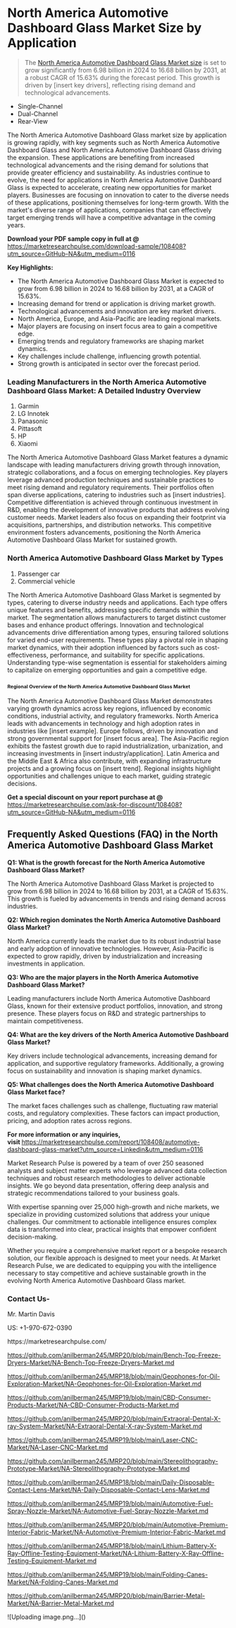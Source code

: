 <h1>North America Automotive Dashboard Glass Market&nbsp;Size by Application</h1><blockquote><p>The <a href="https://marketresearchpulse.com/download-sample/108408?utm_source=GitHub-NA&amp;utm_medium=0116">North America Automotive Dashboard Glass Market size</a> is set to grow significantly from 6.98 billion in 2024 to 16.68 billion by 2031, at a robust CAGR of 15.63% during the forecast period. This growth is driven by [insert key drivers], reflecting rising demand and technological advancements.</p></blockquote><ul><li>Single-Channel <li> Dual-Channel <li> Rear-View</li></ul><p>The North America Automotive Dashboard Glass market size by application is growing rapidly, with key segments such as North America Automotive Dashboard Glass and North America Automotive Dashboard Glass driving the expansion. These applications are benefiting from increased technological advancements and the rising demand for solutions that provide greater efficiency and sustainability. As industries continue to evolve, the need for applications in North America Automotive Dashboard Glass is expected to accelerate, creating new opportunities for market players. Businesses are focusing on innovation to cater to the diverse needs of these applications, positioning themselves for long-term growth. With the market's diverse range of applications, companies that can effectively target emerging trends will have a competitive advantage in the coming years.</p><p><strong>Download your PDF sample copy in full at @ </strong><a href="https://marketresearchpulse.com/download-sample/108408?utm_source=GitHub-NA&amp;utm_medium=0116">https://marketresearchpulse.com/download-sample/108408?utm_source=GitHub-NA&amp;utm_medium=0116</a></p><p><strong>Key Highlights: </strong></p><ul><li>The North America Automotive Dashboard Glass Market is expected to grow from 6.98 billion in 2024 to 16.68 billion by 2031, at a CAGR of 15.63%.</li><li>Increasing demand for trend or application is driving market growth.</li><li>Technological advancements and innovation are key market drivers.</li><li>North America, Europe, and Asia-Pacific are leading regional markets.</li><li>Major players are focusing on insert focus area to gain a competitive edge.</li><li>Emerging trends and regulatory frameworks are shaping market dynamics.</li><li>Key challenges include challenge, influencing growth potential.</li><li>Strong growth is anticipated in sector over the forecast period.</li></ul><h3>Leading Manufacturers in the North America Automotive Dashboard Glass Market: A Detailed Industry Overview</h3><ol><li>Garmin</li><li>LG Innotek</li><li>Panasonic</li><li>Pittasoft</li><li>HP</li><li>Xiaomi</li></ol><div class="flex max-w-full flex-col flex-grow"><div class="min-h-8 text-message flex w-full flex-col items-end gap-2 whitespace-normal break-words [.text-message+&amp;]:mt-5" dir="auto" data-message-author-role="assistant" data-message-id="fd8432e4-4910-450d-b182-61b7bfb0a01f" data-message-model-slug="gpt-4o"><div class="flex w-full flex-col gap-1 empty:hidden first:pt-[3px]"><div class="markdown prose w-full break-words dark:prose-invert light"><p>The North America Automotive Dashboard Glass Market features a dynamic landscape with leading manufacturers driving growth through innovation, strategic collaborations, and a focus on emerging technologies. Key players leverage advanced production techniques and sustainable practices to meet rising demand and regulatory requirements. Their portfolios often span diverse applications, catering to industries such as [insert industries]. Competitive differentiation is achieved through continuous investment in R&amp;D, enabling the development of innovative products that address evolving customer needs. Market leaders also focus on expanding their footprint via acquisitions, partnerships, and distribution networks. This competitive environment fosters advancements, positioning the North America Automotive Dashboard Glass Market for sustained growth.</p></div></div></div></div><h3>North America Automotive Dashboard Glass Market by Types</h3><ol><li>Passenger car <li> Commercial vehicle</li></ol><div class="flex max-w-full flex-col flex-grow"><div class="min-h-8 text-message flex w-full flex-col items-end gap-2 whitespace-normal break-words [.text-message+&amp;]:mt-5" dir="auto" data-message-author-role="assistant" data-message-id="084470be-0bb7-4664-bddf-5156b4f41249" data-message-model-slug="gpt-4o-mini"><div class="flex w-full flex-col gap-1 empty:hidden first:pt-[3px]"><div class="markdown prose w-full break-words dark:prose-invert light"><p>The North America Automotive Dashboard Glass Market is segmented by types, catering to diverse industry needs and applications. Each type offers unique features and benefits, addressing specific demands within the market. The segmentation allows manufacturers to target distinct customer bases and enhance product offerings. Innovation and technological advancements drive differentiation among types, ensuring tailored solutions for varied end-user requirements. These types play a pivotal role in shaping market dynamics, with their adoption influenced by factors such as cost-effectiveness, performance, and suitability for specific applications. Understanding type-wise segmentation is essential for stakeholders aiming to capitalize on emerging opportunities and gain a competitive edge.</p></div></div></div></div><h3><span style="font-size: 11px;">Regional Overview of the North America Automotive Dashboard Glass Market</span></h3><div class="flex max-w-full flex-col flex-grow"><div class="min-h-8 text-message flex w-full flex-col items-end gap-2 whitespace-normal break-words [.text-message+&amp;]:mt-5" dir="auto" data-message-author-role="assistant" data-message-id="e9038762-ce64-4e30-91c9-9bd413514231" data-message-model-slug="gpt-4o-mini"><div class="flex w-full flex-col gap-1 empty:hidden first:pt-[3px]"><div class="markdown prose w-full break-words dark:prose-invert light"><p>The North America Automotive Dashboard Glass Market demonstrates varying growth dynamics across key regions, influenced by economic conditions, industrial activity, and regulatory frameworks. North America leads with advancements in technology and high adoption rates in industries like [insert example]. Europe follows, driven by innovation and strong governmental support for [insert focus area]. The Asia-Pacific region exhibits the fastest growth due to rapid industrialization, urbanization, and increasing investments in [insert industry/application]. Latin America and the Middle East &amp; Africa also contribute, with expanding infrastructure projects and a growing focus on [insert trend]. Regional insights highlight opportunities and challenges unique to each market, guiding strategic decisions.</p></div></div></div></div><p><strong>Get a special discount on your report purchase at @ </strong><a href="https://marketresearchpulse.com/ask-for-discount/108408?utm_source=GitHub-NA&amp;utm_medium=0116">https://marketresearchpulse.com/ask-for-discount/108408?utm_source=GitHub-NA&amp;utm_medium=0116</a></p><h2>Frequently Asked Questions (FAQ) in the North America Automotive Dashboard Glass Market</h2><p><strong>Q1: What is the growth forecast for the North America Automotive Dashboard Glass Market?</strong></p><p>The North America Automotive Dashboard Glass Market is projected to grow from 6.98 billion in 2024 to 16.68 billion by 2031, at a CAGR of 15.63%. This growth is fueled by advancements in trends and rising demand across industries.</p><p><strong>Q2: Which region dominates the North America Automotive Dashboard Glass Market?</strong></p><p>North America currently leads the market due to its robust industrial base and early adoption of innovative technologies. However, Asia-Pacific is expected to grow rapidly, driven by industrialization and increasing investments in application.</p><p><strong>Q3: Who are the major players in the North America Automotive Dashboard Glass Market?</strong></p><p>Leading manufacturers include North America Automotive Dashboard Glass, known for their extensive product portfolios, innovation, and strong presence. These players focus on R&amp;D and strategic partnerships to maintain competitiveness.</p><p><strong>Q4: What are the key drivers of the North America Automotive Dashboard Glass Market?</strong></p><p>Key drivers include technological advancements, increasing demand for application, and supportive regulatory frameworks. Additionally, a growing focus on sustainability and innovation is shaping market dynamics.</p><p><strong>Q5: What challenges does the North America Automotive Dashboard Glass Market face?</strong></p><p>The market faces challenges such as challenge, fluctuating raw material costs, and regulatory complexities. These factors can impact production, pricing, and adoption rates across regions.</p><p><strong>For more information or any inquiries, visit&nbsp;</strong><a href="https://marketresearchpulse.com/report/108408/automotive-dashboard-glass-market?utm_source=Linkedin&utm_medium=0116">https://marketresearchpulse.com/report/108408/automotive-dashboard-glass-market?utm_source=Linkedin&utm_medium=0116</a></p><p>Market Research Pulse is powered by a team of over 250 seasoned analysts and subject matter experts who leverage advanced data collection techniques and robust research methodologies to deliver actionable insights. We go beyond data presentation, offering deep analysis and strategic recommendations tailored to your business goals.</p><p>With expertise spanning over 25,000 high-growth and niche markets, we specialize in providing customized solutions that address your unique challenges. Our commitment to actionable intelligence ensures complex data is transformed into clear, practical insights that empower confident decision-making.</p><p>Whether you require a comprehensive market report or a bespoke research solution, our flexible approach is designed to meet your needs. At Market Research Pulse, we are dedicated to equipping you with the intelligence necessary to stay competitive and achieve sustainable growth in the evolving North America Automotive Dashboard Glass market.</p><h3><strong>Contact Us-</strong></h3><p>Mr. Martin Davis</p><p>US: +1-970-672-0390</p><p>https://marketresearchpulse.com/</p><p><a href="https://github.com/anilberman245/MRP20/blob/main/Bench-Top-Freeze-Dryers-Market/NA-Bench-Top-Freeze-Dryers-Market.md">https://github.com/anilberman245/MRP20/blob/main/Bench-Top-Freeze-Dryers-Market/NA-Bench-Top-Freeze-Dryers-Market.md</a></p><p><a href="https://github.com/anilberman245/MRP18/blob/main/Geophones-for-Oil-Exploration-Market/NA-Geophones-for-Oil-Exploration-Market.md">https://github.com/anilberman245/MRP18/blob/main/Geophones-for-Oil-Exploration-Market/NA-Geophones-for-Oil-Exploration-Market.md</a></p><p><a href="https://github.com/anilberman245/MRP19/blob/main/CBD-Consumer-Products-Market/NA-CBD-Consumer-Products-Market.md">https://github.com/anilberman245/MRP19/blob/main/CBD-Consumer-Products-Market/NA-CBD-Consumer-Products-Market.md</a></p><p><a href="https://github.com/anilberman245/MRP20/blob/main/Extraoral-Dental-X-ray-System-Market/NA-Extraoral-Dental-X-ray-System-Market.md">https://github.com/anilberman245/MRP20/blob/main/Extraoral-Dental-X-ray-System-Market/NA-Extraoral-Dental-X-ray-System-Market.md</a></p><p><a href="https://github.com/anilberman245/MRP19/blob/main/Laser-CNC-Market/NA-Laser-CNC-Market.md">https://github.com/anilberman245/MRP19/blob/main/Laser-CNC-Market/NA-Laser-CNC-Market.md</a></p><p><a href="https://github.com/anilberman245/MRP20/blob/main/Stereolithography-Prototype-Market/NA-Stereolithography-Prototype-Market.md">https://github.com/anilberman245/MRP20/blob/main/Stereolithography-Prototype-Market/NA-Stereolithography-Prototype-Market.md</a></p><p><a href="https://github.com/anilberman245/MRP18/blob/main/Daily-Disposable-Contact-Lens-Market/NA-Daily-Disposable-Contact-Lens-Market.md">https://github.com/anilberman245/MRP18/blob/main/Daily-Disposable-Contact-Lens-Market/NA-Daily-Disposable-Contact-Lens-Market.md</a></p><p><a href="https://github.com/anilberman245/MRP19/blob/main/Automotive-Fuel-Spray-Nozzle-Market/NA-Automotive-Fuel-Spray-Nozzle-Market.md">https://github.com/anilberman245/MRP19/blob/main/Automotive-Fuel-Spray-Nozzle-Market/NA-Automotive-Fuel-Spray-Nozzle-Market.md</a></p><p><a href="https://github.com/anilberman245/MRP20/blob/main/Automotive-Premium-Interior-Fabric-Market/NA-Automotive-Premium-Interior-Fabric-Market.md">https://github.com/anilberman245/MRP20/blob/main/Automotive-Premium-Interior-Fabric-Market/NA-Automotive-Premium-Interior-Fabric-Market.md</a></p><p><a href="https://github.com/anilberman245/MRP18/blob/main/Lithium-Battery-X-Ray-Offline-Testing-Equipment-Market/NA-Lithium-Battery-X-Ray-Offline-Testing-Equipment-Market.md">https://github.com/anilberman245/MRP18/blob/main/Lithium-Battery-X-Ray-Offline-Testing-Equipment-Market/NA-Lithium-Battery-X-Ray-Offline-Testing-Equipment-Market.md</a></p><p><a href="https://github.com/anilberman245/MRP19/blob/main/Folding-Canes-Market/NA-Folding-Canes-Market.md">https://github.com/anilberman245/MRP19/blob/main/Folding-Canes-Market/NA-Folding-Canes-Market.md</a></p><p><a href="https://github.com/anilberman245/MRP20/blob/main/Barrier-Metal-Market/NA-Barrier-Metal-Market.md">https://github.com/anilberman245/MRP20/blob/main/Barrier-Metal-Market/NA-Barrier-Metal-Market.md</a></p>
![Uploading image.png…]()
